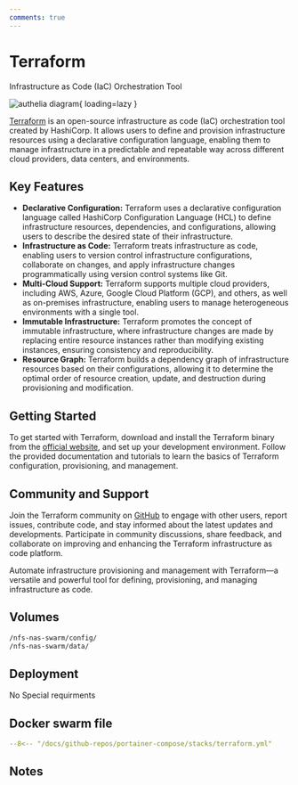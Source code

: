 ```yaml
---
comments: true
---
```


# Terraform

Infrastructure as Code (IaC) Orchestration Tool

![authelia diagram](/assets/diagrams/authelia.png){ loading=lazy }

[Terraform](https://www.terraform.io/) is an open-source infrastructure as code (IaC) orchestration tool created by HashiCorp. It allows users to define and provision infrastructure resources using a declarative configuration language, enabling them to manage infrastructure in a predictable and repeatable way across different cloud providers, data centers, and environments.

## Key Features

- **Declarative Configuration:** Terraform uses a declarative configuration language called HashiCorp Configuration Language (HCL) to define infrastructure resources, dependencies, and configurations, allowing users to describe the desired state of their infrastructure.
- **Infrastructure as Code:** Terraform treats infrastructure as code, enabling users to version control infrastructure configurations, collaborate on changes, and apply infrastructure changes programmatically using version control systems like Git.
- **Multi-Cloud Support:** Terraform supports multiple cloud providers, including AWS, Azure, Google Cloud Platform (GCP), and others, as well as on-premises infrastructure, enabling users to manage heterogeneous environments with a single tool.
- **Immutable Infrastructure:** Terraform promotes the concept of immutable infrastructure, where infrastructure changes are made by replacing entire resource instances rather than modifying existing instances, ensuring consistency and reproducibility.
- **Resource Graph:** Terraform builds a dependency graph of infrastructure resources based on their configurations, allowing it to determine the optimal order of resource creation, update, and destruction during provisioning and modification.

## Getting Started

To get started with Terraform, download and install the Terraform binary from the [official website](https://www.terraform.io/), and set up your development environment. Follow the provided documentation and tutorials to learn the basics of Terraform configuration, provisioning, and management.

## Community and Support

Join the Terraform community on [GitHub](https://github.com/hashicorp/terraform) to engage with other users, report issues, contribute code, and stay informed about the latest updates and developments. Participate in community discussions, share feedback, and collaborate on improving and enhancing the Terraform infrastructure as code platform.

Automate infrastructure provisioning and management with Terraform—a versatile and powerful tool for defining, provisioning, and managing infrastructure as code.


## Volumes

```bash
/nfs-nas-swarm/config/
/nfs-nas-swarm/data/
```

## Deployment
No Special requirments

## Docker swarm file
``` yaml linenums="1" 
--8<-- "/docs/github-repos/portainer-compose/stacks/terraform.yml"
```

## Notes

